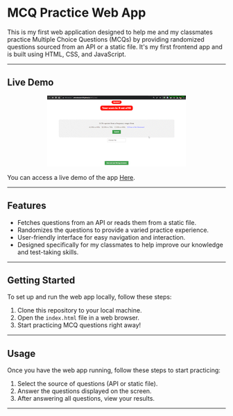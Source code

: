 # MCQ Practice Web App

This is my first web application designed to help me and my classmates practice Multiple Choice Questions (MCQs) by providing randomized questions sourced from an API or a static file. It's my first frontend app and is built using HTML, CSS, and JavaScript.

---

## Live Demo


<div align="center">
  <img src="demo.gif" alt="Live Demo" />
</div>   


You can access a live demo of the app [Here](https://ahmedessam139.github.io/MCQ-Practice-Web-App/).

---

## Features

- Fetches questions from an API or reads them from a static file.
- Randomizes the questions to provide a varied practice experience.
- User-friendly interface for easy navigation and interaction.
- Designed specifically for my classmates to help improve our knowledge and test-taking skills.

---

## Getting Started

To set up and run the web app locally, follow these steps:

1. Clone this repository to your local machine.
2. Open the `index.html` file in a web browser.
3. Start practicing MCQ questions right away!

---
## Usage

Once you have the web app running, follow these steps to start practicing:

1. Select the source of questions (API or static file).
3. Answer the questions displayed on the screen.
4. After answering all questions, view your results.

---





